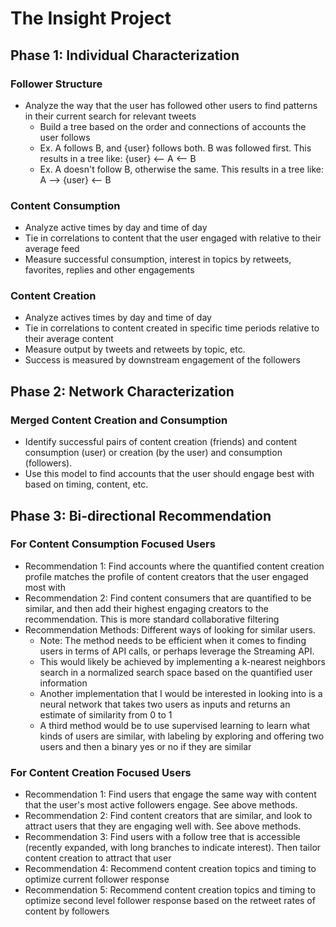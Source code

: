 # The Insight Project

## Phase 1: Individual Characterization

### Follower Structure
 - Analyze the way that the user has followed other users to find patterns in their current search for relevant tweets
   - Build a tree based on the order and connections of accounts the user follows
   - Ex. A follows B, and {user} follows both. B was followed first. This results in a tree like: {user} <-- A <-- B
   - Ex. A doesn't follow B, otherwise the same. This results in a tree like: A --> {user} <-- B

### Content Consumption
 - Analyze active times by day and time of day
 - Tie in correlations to content that the user engaged with relative to their average feed
 - Measure successful consumption, interest in topics by retweets, favorites, replies and other engagements

### Content Creation
 - Analyze actives times by day and time of day
 - Tie in correlations to content created in specific time periods relative to their average content
 - Measure output by tweets and retweets by topic, etc.
 - Success is measured by downstream engagement of the followers
 
## Phase 2: Network Characterization

### Merged Content Creation and Consumption
 - Identify successful pairs of content creation (friends) and content consumption (user) or creation (by the user) and consumption (followers).
 - Use this model to find accounts that the user should engage best with based on timing, content, etc.
 
## Phase 3: Bi-directional Recommendation

### For Content Consumption Focused Users
 - Recommendation 1: Find accounts where the quantified content creation profile matches the profile of content creators that the user engaged most with
 - Recommendation 2: Find content consumers that are quantified to be similar, and then add their highest engaging creators to the recommendation. This is more standard collaborative filtering
 - Recommendation Methods: Different ways of looking for similar users.
   - Note: The method needs to be efficient when it comes to finding users in terms of API calls, or perhaps leverage the Streaming API.
   - This would likely be achieved by implementing a k-nearest neighbors search in a normalized search space based on the quantified user information
   - Another implementation that I would be interested in looking into is a neural network that takes two users as inputs and returns an estimate of similarity from 0 to 1
   - A third method would be to use supervised learning to learn what kinds of users are similar, with labeling by exploring and offering two users and then a binary yes or no if they are similar

### For Content Creation Focused Users
 - Recommendation 1: Find users that engage the same way with content that the user's most active followers engage. See above methods.
 - Recommendation 2: Find content creators that are similar, and look to attract users that they are engaging well with. See above methods.
 - Recommendation 3: Find users with a follow tree that is accessible (recently expanded, with long branches to indicate interest). Then tailor content creation to attract that user
 - Recommendation 4: Recommend content creation topics and timing to optimize current follower response
 - Recommendation 5: Recommend content creation topics and timing to optimize second level follower response based on the retweet rates of content by followers